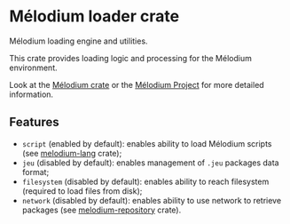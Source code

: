
# Mélodium loader crate

Mélodium loading engine and utilities.

This crate provides loading logic and processing for the Mélodium environment.

Look at the [Mélodium crate](https://docs.rs/melodium/latest/melodium/)
or the [Mélodium Project](https://melodium.tech/) for more detailed information.

## Features

- `script` (enabled by default): enables ability to load Mélodium scripts (see [melodium-lang](https://docs.rs/melodium-lang/latest/melodium_lang/) crate);
- `jeu` (disabled by default): enables management of `.jeu` packages data format;
- `filesystem` (disabled by default): enables ability to reach filesystem (required to load files from disk);
- `network` (disabled by default): enables ability to use network to retrieve packages (see [melodium-repository](https://docs.rs/melodium-repository/latest/melodium_repository/) crate).
